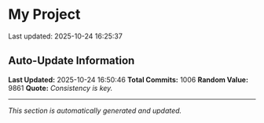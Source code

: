 # My Project


Last updated: 2025-10-24 16:25:37





















































































































































































































































































































































































































































































































































































































































































































































































































































































































































































































































































































































































































































































































































































































































## Auto-Update Information

**Last Updated:** 2025-10-24 16:50:46
**Total Commits:** 1006
**Random Value:** 9861
**Quote:** _Consistency is key._

---
_This section is automatically generated and updated._